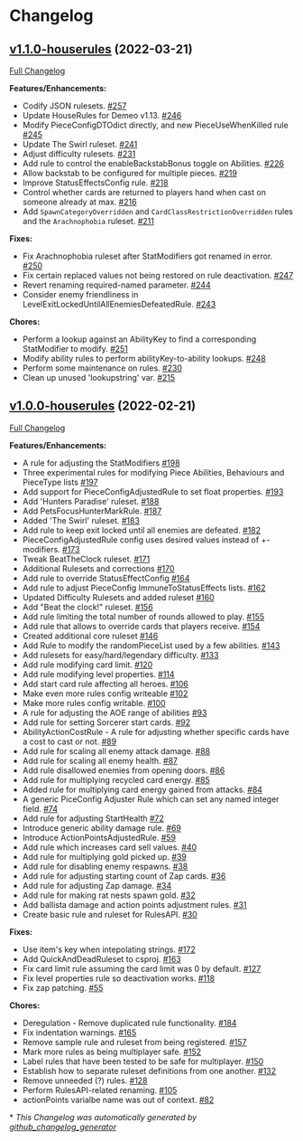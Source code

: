 # Changelog

## [v1.1.0-houserules](https://github.com/orendain/demeomods/tree/v1.1.0-houserules) (2022-03-21)

[Full Changelog](https://github.com/orendain/demeomods/compare/v1.0.0-houserules...v1.1.0-houserules)

**Features/Enhancements:**

- Codify JSON rulesets. [\#257](https://github.com/orendain/DemeoMods/pull/257)
- Update HouseRules for Demeo v1.13. [\#246](https://github.com/orendain/DemeoMods/pull/246)
- Modify PieceConfigDTOdict directly, and new PieceUseWhenKilled rule [\#245](https://github.com/orendain/DemeoMods/pull/245)
- Update The Swirl ruleset. [\#241](https://github.com/orendain/DemeoMods/pull/241)
- Adjust difficulty rulesets. [\#231](https://github.com/orendain/DemeoMods/pull/231)
- Add rule to control the enableBackstabBonus toggle on Abilities. [\#226](https://github.com/orendain/DemeoMods/pull/226)
- Allow backstab to be configured for multiple pieces. [\#219](https://github.com/orendain/DemeoMods/pull/219)
- Improve StatusEffectsConfig rule. [\#218](https://github.com/orendain/DemeoMods/pull/218)
- Control whether cards are returned to players hand when cast on someone already at max. [\#216](https://github.com/orendain/DemeoMods/pull/216)
- Add `SpawnCategoryOverridden` and `CardClassRestrictionOverridden`  rules and the `Arachnophobia` ruleset. [\#211](https://github.com/orendain/DemeoMods/pull/211)

**Fixes:**

- Fix Arachnophobia ruleset after StatModifiers got renamed in error. [\#250](https://github.com/orendain/DemeoMods/pull/250)
- Fix certain replaced values not being restored on rule deactivation. [\#247](https://github.com/orendain/DemeoMods/pull/247)
- Revert renaming required-named parameter. [\#244](https://github.com/orendain/DemeoMods/pull/244)
- Consider enemy friendliness in LevelExitLockedUntilAllEnemiesDefeatedRule. [\#243](https://github.com/orendain/DemeoMods/pull/243)

**Chores:**

- Perform a lookup against an AbilityKey to find a corresponding StatModifier to modify. [\#251](https://github.com/orendain/DemeoMods/pull/251)
- Modify ability rules to perform abilityKey-to-ability lookups. [\#248](https://github.com/orendain/DemeoMods/pull/248)
- Perform some maintenance on rules. [\#230](https://github.com/orendain/DemeoMods/pull/230)
- Clean up unused 'lookupstring' var. [\#215](https://github.com/orendain/DemeoMods/pull/215)

## [v1.0.0-houserules](https://github.com/orendain/demeomods/tree/v1.0.0-houserules) (2022-02-21)

[Full Changelog](https://github.com/orendain/demeomods/compare/faa2e50c1fdc985e4bf0383f16ef8980eb1580b9...v1.0.0-houserules)

**Features/Enhancements:**

- A rule for adjusting the StatModifiers [\#198](https://github.com/orendain/DemeoMods/pull/198)
- Three experimental rules for modifying Piece Abilities, Behaviours and PieceType lists [\#197](https://github.com/orendain/DemeoMods/pull/197)
- Add support for PieceConfigAdjustedRule to set float properties. [\#193](https://github.com/orendain/DemeoMods/pull/193)
- Add 'Hunters Paradise' ruleset. [\#188](https://github.com/orendain/DemeoMods/pull/188)
- Add PetsFocusHunterMarkRule. [\#187](https://github.com/orendain/DemeoMods/pull/187)
- Added 'The Swirl' ruleset. [\#183](https://github.com/orendain/DemeoMods/pull/183)
- Add rule to keep exit locked until all enemies are defeated. [\#182](https://github.com/orendain/DemeoMods/pull/182)
- PieceConfigAdjustedRule config uses desired values instead of +- modifiers. [\#173](https://github.com/orendain/DemeoMods/pull/173)
- Tweak BeatTheClock ruleset. [\#171](https://github.com/orendain/DemeoMods/pull/171)
- Additional Rulesets and corrections [\#170](https://github.com/orendain/DemeoMods/pull/170)
- Add rule to override StatusEffectConfig  [\#164](https://github.com/orendain/DemeoMods/pull/164)
- Add rule to adjust PieceConfig ImmuneToStatusEffects lists. [\#162](https://github.com/orendain/DemeoMods/pull/162)
- Updated Difficulty Rulesets and added ruleset [\#160](https://github.com/orendain/DemeoMods/pull/160)
- Add "Beat the clock!" ruleset. [\#156](https://github.com/orendain/DemeoMods/pull/156)
- Add rule limiting the total number of rounds allowed to play. [\#155](https://github.com/orendain/DemeoMods/pull/155)
- Add rule that allows to override cards that players receive. [\#154](https://github.com/orendain/DemeoMods/pull/154)
- Created additional core ruleset [\#146](https://github.com/orendain/DemeoMods/pull/146)
- Add Rule to modify the randomPieceList used by a few abilities. [\#143](https://github.com/orendain/DemeoMods/pull/143)
- Add rulesets for easy/hard/legendary difficulty. [\#133](https://github.com/orendain/DemeoMods/pull/133)
- Add rule modifying card limit. [\#120](https://github.com/orendain/DemeoMods/pull/120)
- Add rule modifying level properties. [\#114](https://github.com/orendain/DemeoMods/pull/114)
- Add start card rule affecting all heroes. [\#106](https://github.com/orendain/DemeoMods/pull/106)
- Make even more rules config writeable [\#102](https://github.com/orendain/DemeoMods/pull/102)
- Make more rules config writable. [\#100](https://github.com/orendain/DemeoMods/pull/100)
- A rule for adjusting the AOE range of abilities [\#93](https://github.com/orendain/DemeoMods/pull/93)
- Add rule for setting Sorcerer start cards. [\#92](https://github.com/orendain/DemeoMods/pull/92)
- AbilityActionCostRule - A rule for adjusting whether specific cards have a cost to cast or not. [\#89](https://github.com/orendain/DemeoMods/pull/89)
- Add rule for scaling all enemy attack damage. [\#88](https://github.com/orendain/DemeoMods/pull/88)
- Add rule for scaling all enemy health. [\#87](https://github.com/orendain/DemeoMods/pull/87)
- Add rule disallowed enemies from opening doors. [\#86](https://github.com/orendain/DemeoMods/pull/86)
- Add rule for multiplying recycled card energy. [\#85](https://github.com/orendain/DemeoMods/pull/85)
- Added rule for multiplying card energy gained from attacks. [\#84](https://github.com/orendain/DemeoMods/pull/84)
- A generic PiceConfig Adjuster Rule which can set any named integer field. [\#74](https://github.com/orendain/DemeoMods/pull/74)
- Add rule for adjusting StartHealth [\#72](https://github.com/orendain/DemeoMods/pull/72)
- Introduce generic ability damage rule. [\#69](https://github.com/orendain/DemeoMods/pull/69)
- Introduce ActionPointsAdjustedRule. [\#59](https://github.com/orendain/DemeoMods/pull/59)
- Add rule which increases card sell values. [\#40](https://github.com/orendain/DemeoMods/pull/40)
- Add rule for multiplying gold picked up. [\#39](https://github.com/orendain/DemeoMods/pull/39)
- Add rule for disabling enemy respawns. [\#38](https://github.com/orendain/DemeoMods/pull/38)
- Add rule for adjusting starting count of Zap cards. [\#36](https://github.com/orendain/DemeoMods/pull/36)
- Add rule for adjusting Zap damage. [\#34](https://github.com/orendain/DemeoMods/pull/34)
- Add rule for making rat nests spawn gold. [\#32](https://github.com/orendain/DemeoMods/pull/32)
- Add ballista damage and action points adjustment rules. [\#31](https://github.com/orendain/DemeoMods/pull/31)
- Create basic rule and ruleset for RulesAPI. [\#30](https://github.com/orendain/DemeoMods/pull/30)

**Fixes:**

- Use item's key when intepolating strings. [\#172](https://github.com/orendain/DemeoMods/pull/172)
- Add QuickAndDeadRuleset to csproj. [\#163](https://github.com/orendain/DemeoMods/pull/163)
- Fix card limit rule assuming the card limit was 0 by default. [\#127](https://github.com/orendain/DemeoMods/pull/127)
- Fix level properties rule so deactivation works. [\#118](https://github.com/orendain/DemeoMods/pull/118)
- Fix zap patching. [\#55](https://github.com/orendain/DemeoMods/pull/55)

**Chores:**

- Deregulation - Remove duplicated rule functionality.  [\#184](https://github.com/orendain/DemeoMods/pull/184)
- Fix indentation warnings. [\#165](https://github.com/orendain/DemeoMods/pull/165)
- Remove sample rule and ruleset from being registered. [\#157](https://github.com/orendain/DemeoMods/pull/157)
- Mark more rules as being multiplayer safe. [\#152](https://github.com/orendain/DemeoMods/pull/152)
- Label rules that have been tested to be safe for multiplayer. [\#150](https://github.com/orendain/DemeoMods/pull/150)
- Establish how to separate ruleset definitions from one another. [\#132](https://github.com/orendain/DemeoMods/pull/132)
- Remove unneeded \(?\) rules. [\#128](https://github.com/orendain/DemeoMods/pull/128)
- Perform RulesAPI-related renaming. [\#105](https://github.com/orendain/DemeoMods/pull/105)
- actionPoints varialbe name was out of context. [\#82](https://github.com/orendain/DemeoMods/pull/82)



\* *This Changelog was automatically generated by [github_changelog_generator](https://github.com/github-changelog-generator/github-changelog-generator)*
